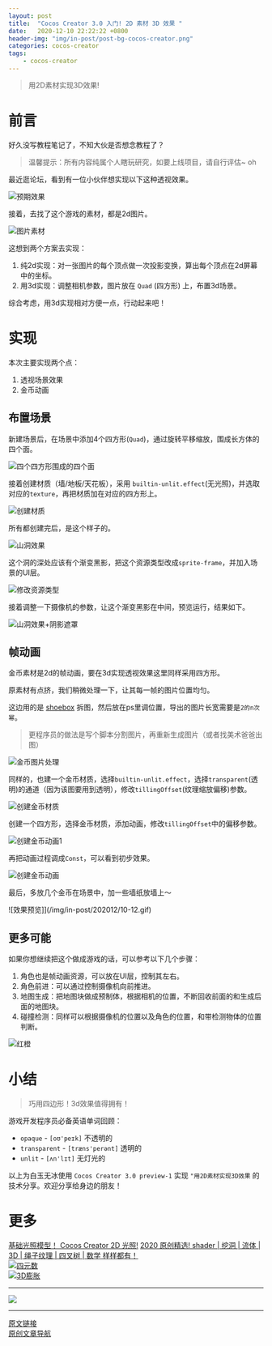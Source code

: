 ```yaml
---
layout: post
title:  "Cocos Creator 3.0 入门! 2D 素材 3D 效果 "
date:   2020-12-10 22:22:22 +0800
header-img: "img/in-post/post-bg-cocos-creator.png"
categories: cocos-creator
tags:
    - cocos-creator
---
```


>  用2D素材实现3D效果!

# 前言

好久没写教程笔记了，不知大伙是否想念教程了？

> 温馨提示：所有内容纯属个人瞎玩研究，如要上线项目，请自行评估~ oh

最近逛论坛，看到有一位小伙伴想实现以下这种透视效果。

![预期效果](/img/in-post/202012/10-01.gif)  

接着，去找了这个游戏的素材，都是2d图片。
 
![图片素材](/img/in-post/202012/10-02.jpg)  

这想到两个方案去实现：
1. 纯2d实现：对一张图片的每个顶点做一次投影变换，算出每个顶点在2d屏幕中的坐标。
2. 用3d实现：调整相机参数，图片放在 `Quad` (四方形) 上，布置3d场景。

综合考虑，用3d实现相对方便一点，行动起来吧！



# 实现

本次主要实现两个点：
1. 透视场景效果
2. 金币动画

## 布置场景

新建场景后，在场景中添加4个四方形(`Quad`)，通过旋转平移缩放，围成长方体的四个面。   

![四个四方形围成的四个面](/img/in-post/202012/10-03.jpg)    

接着创建材质（墙/地板/天花板），采用 `builtin-unlit.effect`(无光照)，并选取对应的`texture`，再把材质加在对应的四方形上。   

![创建材质](/img/in-post/202012/10-04.gif)   

所有都创建完后，是这个样子的。  

![山洞效果](/img/in-post/202012/10-05.jpg)  

这个洞的深处应该有个渐变黑影，把这个资源类型改成`sprite-frame`，并加入场景的UI层。   

![修改资源类型](/img/in-post/202012/10-06.gif)   

接着调整一下摄像机的参数，让这个渐变黑影在中间，预览运行，结果如下。  

![山洞效果+阴影遮罩](/img/in-post/202012/10-07.jpg)  


## 帧动画

金币素材是2d的帧动画，要在3d实现透视效果这里同样采用四方形。

原素材有点挤，我们稍微处理一下，让其每一帧的图片位置均匀。

这边用的是 [shoebox](http://renderhjs.net/shoebox/) 拆图，然后放在ps里调位置，导出的图片长宽需要是`2的n次幂`。

> 更程序员的做法是写个脚本分割图片，再重新生成图片（或者找美术爸爸出图）

![金币图片处理](/img/in-post/202012/10-08.jpg)  

同样的，也建一个金币材质，选择`builtin-unlit.effect`，选择`transparent`(透明)的通道（因为该图要用到透明），修改`tillingOffset`(纹理缩放偏移)参数。

![创建金币材质](/img/in-post/202012/10-09.gif)   

创建一个四方形，选择金币材质，添加动画，修改`tillingOffset`中的偏移参数。

![创建金币动画1](/img/in-post/202012/10-10.gif)   

再把动画过程调成`Const`，可以看到初步效果。  

![创建金币动画](/img/in-post/202012/10-11.gif)   

最后，多放几个金币在场景中，加一些墙纸放墙上～

![效果预览]](/img/in-post/202012/10-12.gif)   


## 更多可能

如果你想继续把这个做成游戏的话，可以参考以下几个步骤：
1. 角色也是帧动画资源，可以放在UI层，控制其左右。
2. 角色前进：可以通过控制摄像机向前推进。
3. 地图生成：把地图块做成预制体，根据相机的位置，不断回收前面的和生成后面的地图块。
4. 碰撞检测：同样可以根据摄像机的位置以及角色的位置，和带检测物体的位置判断。

![红橙](/img/in-post/orange.jpg)   


# 小结

>  巧用四边形！3d效果值得拥有！

游戏开发程序员必备英语单词回顾：
- `opaque` - `[oʊ'peɪk]` 不透明的
- `transparent` - `[træns'perənt]` 透明的
- `unlit` - `[ʌn'lɪt]` 无灯光的
 

以上为白玉无冰使用 `Cocos Creator 3.0 preview-1` 实现 `"用2D素材实现3D效果` 的技术分享。欢迎分享给身边的朋友！    

 

# 更多

[基础光照模型！ Cocos Creator 2D 光照!](https://mp.weixin.qq.com/s/RtARzTb9KahZ70Ct5r8GRw)
[2020 原创精选! shader | 挖洞 | 流体 | 3D | 绳子纹理 | 四叉树 | 数学 样样都有！](https://mp.weixin.qq.com/s/ZrIPUEs9mnpPqV4dN_DIGA)   
[![四元数](/img/in-post/title/20201021.jpg)](https://mp.weixin.qq.com/s/zwF5PcR96gazP1k-IzXEPg)   
[![3D膨胀](/img/in-post/title/20200917.jpg)](https://mp.weixin.qq.com/s/SkKimNnwqjP1VWYHu-pbdw)   


---

![](/img/in-post/bottom.png)  

---  

[原文链接](https://mp.weixin.qq.com/s/xHYOzirlAZlbr9Ljuq7NdQ)  
[原创文章导航](https://mp.weixin.qq.com/s/Ht0kIbaeBEds_wUeUlu8JQ)   